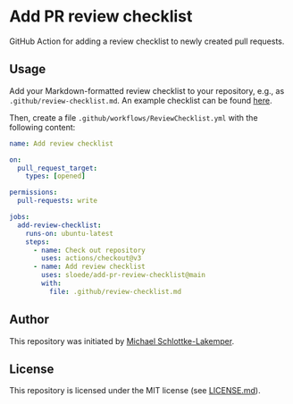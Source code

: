 # Add PR review checklist
GitHub Action for adding a review checklist to newly created pull requests.

## Usage

Add your Markdown-formatted review checklist to your repository, e.g., as
`.github/review-checklist.md`. An example checklist can be found
[here](example-review-checklist.md).

Then, create a file `.github/workflows/ReviewChecklist.yml` with the following content:
```yml
name: Add review checklist

on:
  pull_request_target:
    types: [opened]

permissions:
  pull-requests: write

jobs:
  add-review-checklist:
    runs-on: ubuntu-latest
    steps:
      - name: Check out repository
        uses: actions/checkout@v3
      - name: Add review checklist
        uses: sloede/add-pr-review-checklist@main
        with:
          file: .github/review-checklist.md
```

## Author
This repository was initiated by [Michael Schlottke-Lakemper](https://lakemper.eu).

## License
This repository is licensed under the MIT license (see [LICENSE.md](LICENSE.md)).